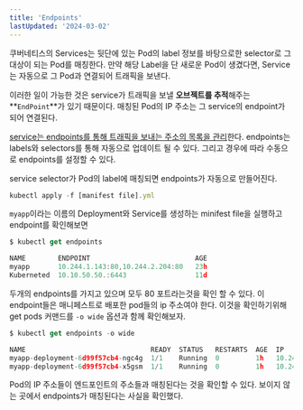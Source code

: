 ```yaml
---
title: 'Endpoints'
lastUpdated: '2024-03-02'
---
```


쿠버네티스의 Services는 뒷단에 있는 Pod의 label 정보를 바탕으로한 selector로 그 대상이 되는 Pod를 매칭한다. 만약 해당 Label을 단 새로운 Pod이 생겼다면, Service는 자동으로 그 Pod과 연결되어 트래픽을 보낸다.

이러한 일이 가능한 것은 service가 트래픽을 보낼 **오브젝트를 추적**해주는 **`EndPoint`**가 있기 때문이다. 매칭된 Pod의 IP 주소는 그 service의 endpoint가 되어 연결된다.

<u>service는 endpoints를 통해 트래픽을 보내는 주소의 목록을 관리</u>한다. endpoints는 labels와 selectors를 통해 자동으로 업데이트 될 수 있다. 그리고 경우에 따라 수동으로 endpoints를 설정할 수 있다.

service selector가 Pod의 label에 매칭되면 endpoints가 자동으로 만들어진다.

```js
kubectl apply -f [manifest file].yml
```

`myapp`이라는 이름의 Deployment와 Service를 생성하는 minifest file을 실행하고 endpoint를 확인해보면

```js
$ kubectl get endpoints

NAME        ENDPOINT                          AGE
myapp       10.244.1.143:80,10.244.2.204:80   23h
Kuberneted  10.10.50.50.:6443                 11d

```

두개의 endpoints를 가지고 있으며 모두 80 포트라는것을 확인 할 수 있다. 이 endpoint들은 매니페스트로 배포한 pod들의 ip 주소여야 한다. 이것을 확인하기위해 get pods 커맨드를 `-o wide` 옵션과 함께 확인해보자.

```js
$ kubectl get endpoints -o wide

NAME                               READY  STATUS   RESTARTS  AGE  IP               NODE
myapp-deployment-6d99f57cb4-ngc4g  1/1    Running  0         1h   10.244.1.143:80  kube-node2
myapp-deployment-6d99f57cb4-x5gsm  1/1    Running  0         1h   10.244.2.204:80  kube-node1

```

Pod의 IP 주소들이 엔드포인트의 주소들과 매칭된다는 것을 확인할 수 있다. 보이지 않는 곳에서 endpoints가 매칭된다는 사실을 확인했다.